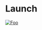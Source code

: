 # Launch

[![Foo](https://img.shields.io/badge/Launch%20with%20CodeCatalyst-%F0%9F%9A%80-8A2BE2)](https://integ.stage.quokka.codes/spaces/blueprints/blueprints/%40amazon-codecatalyst%2Fblueprints.launch-blueprint/publishers/ae796a3f-a165-4125-aefe-2d2d494de859/versions/0.3.59/projects/create?options=%7B%22repository%22%3A%22https%3A%2F%2Fgithub.com%2Faws%2Fcodecatalyst-blueprints.git%22%7D)
